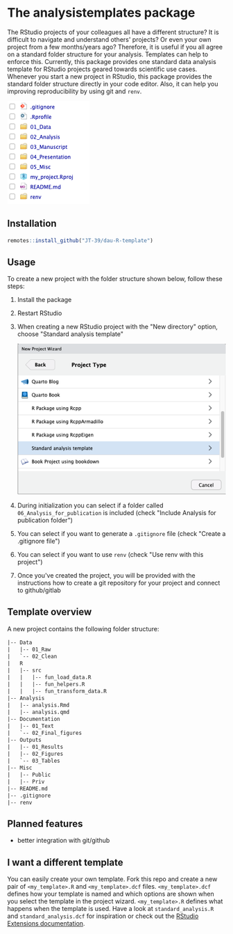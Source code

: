 # The analysistemplates package

The RStudio projects of your colleagues all have a different structure? It is
difficult to navigate and understand others' projects? Or even your own project
from a few months/years ago? Therefore, it is useful
if you all agree on a standard folder structure for your analysis. Templates can
help to enforce this. Currently, this package provides one standard data analysis
template for RStudio projects geared towards scientific use cases. Whenever you
start a new project in RStudio, this package provides the standard folder structure
directly in your code editor. Also, it can help you improving reproducibility by
using git and `renv`.

![folder structure of the template](man/figures/overview_folder_structure.png)

## Installation

``` r
remotes::install_github("JT-39/dau-R-template")
```

## Usage

To create a new project with the folder structure shown below, follow these steps:

1.  Install the package
2.  Restart RStudio
3.  When creating a new RStudio project with the "New directory" option, choose "Standard analysis template"

    ![RStudio Project Wizard showing the "Standard analysis template" option](man/figures/project_wizard_with_template.png)

4.  During initialization you can select if a folder called `06_Analysis_for_publication` is included (check "Include Analysis for publication folder")
5.  You can select if you want to generate a `.gitignore` file (check "Create a .gitignore file")
6.  You can select if you want to use `renv` (check "Use renv with this project")
7.  Once you've created the project, you will be provided with the instructions how to create a git repository for your project and connect to github/gitlab

## Template overview

A new project contains the following folder structure:

```
|-- Data
|   |-- 01_Raw
|   `-- 02_Clean
|   R
|   |-- src
|   |   |-- fun_load_data.R
|   |   |-- fun_helpers.R
|   |   |-- fun_transform_data.R
|-- Analysis
|   |-- analysis.Rmd
|   |-- analysis.qmd
|-- Documentation
|   |-- 01_Text
|   `-- 02_Final_figures
|-- Outputs
|   |-- 01_Results              
|   |-- 02_Figures              
|   `-- 03_Tables    
|-- Misc
|   |-- Public              
|   |-- Priv
|-- README.md
|-- .gitignore                  
|-- renv                        
```
## Planned features

- better integration with git/github

## I want a different template

You can easily create your own template. Fork this repo and create a new pair of
`<my_template>.R` and `<my_template>.dcf` files. `<my_template>.dcf` defines
how your template is named and which options are shown when you select the
template in the project wizard. `<my_template>.R` defines what happens when the
template is used. Have a look at `standard_analysis.R` and `standard_analysis.dcf`
for inspiration or check out the [RStudio Extensions documentation](https://rstudio.github.io/rstudio-extensions/rstudio_project_templates.html).
